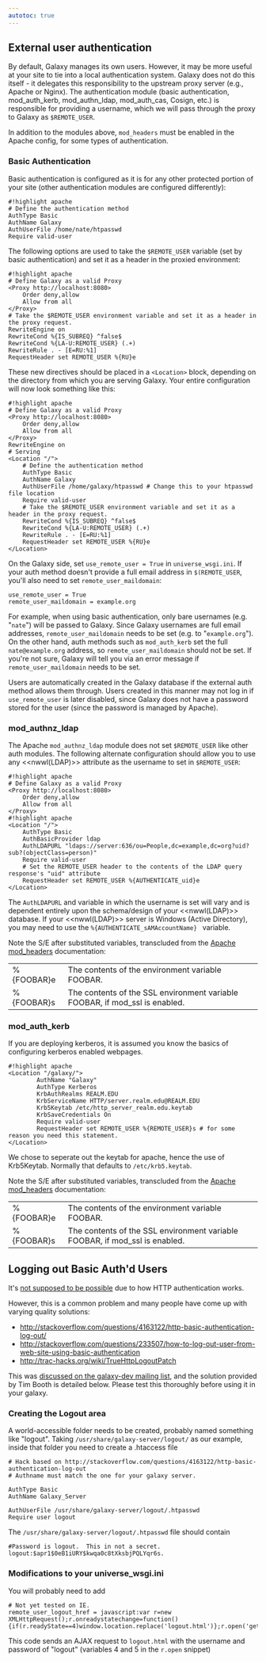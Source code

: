 ```yaml
---
autotoc: true
---
```


## External user authentication

By default, Galaxy manages its own users.  However, it may be more useful at your site to tie into a local authentication system.  Galaxy does not do this itself - it delegates this responsibility to the upstream proxy server (e.g., Apache or Nginx).  The authentication module (basic authentication, mod_auth_kerb, mod_authn_ldap, mod_auth_cas, Cosign, etc.) is responsible for providing a username, which we will pass through the proxy to Galaxy as `$REMOTE_USER`.

In addition to the modules above, `mod_headers` must be enabled in the Apache config, for some types of authentication.

### Basic Authentication

Basic authentication is configured as it is for any other protected portion of your site (other authentication modules are configured differently):

```
#!highlight apache
# Define the authentication method
AuthType Basic
AuthName Galaxy
AuthUserFile /home/nate/htpasswd
Require valid-user
```


The following options are used to take the `$REMOTE_USER` variable (set by basic authentication) and set it as a header in the proxied environment:

```
#!highlight apache
# Define Galaxy as a valid Proxy
<Proxy http://localhost:8080>
    Order deny,allow
    Allow from all
</Proxy>
# Take the $REMOTE_USER environment variable and set it as a header in the proxy request.
RewriteEngine on
RewriteCond %{IS_SUBREQ} ^false$
RewriteCond %{LA-U:REMOTE_USER} (.+)
RewriteRule . - [E=RU:%1]
RequestHeader set REMOTE_USER %{RU}e
```


These new directives should be placed in a `<Location>` block, depending on the directory from which you are serving Galaxy.  Your entire configuration will now look something like this:

```
#!highlight apache
# Define Galaxy as a valid Proxy
<Proxy http://localhost:8080>
    Order deny,allow
    Allow from all
</Proxy>
RewriteEngine on
# Serving
<Location "/">
    # Define the authentication method
    AuthType Basic
    AuthName Galaxy
    AuthUserFile /home/galaxy/htpasswd # Change this to your htpasswd file location
    Require valid-user
    # Take the $REMOTE_USER environment variable and set it as a header in the proxy request.
    RewriteCond %{IS_SUBREQ} ^false$
    RewriteCond %{LA-U:REMOTE_USER} (.+)
    RewriteRule . - [E=RU:%1]
    RequestHeader set REMOTE_USER %{RU}e
</Location>
```


On the Galaxy side, set `use_remote_user = True` in `universe_wsgi.ini`.  If your auth method doesn't provide a full email address in `$(REMOTE_USER`, you'll also need to set `remote_user_maildomain`:

```
use_remote_user = True
remote_user_maildomain = example.org
```


For example, when using basic authentication, only bare usernames (e.g. "`nate`") will be passed to Galaxy.  Since Galaxy usernames are full email addresses, `remote_user_maildomain` needs to be set (e.g. to "`example.org`").  On the other hand, auth methods such as `mod_auth_kerb` set the full `nate@example.org` address, so `remote_user_maildomain` should not be set.  If you're not sure, Galaxy will tell you via an error message if `remote_user_maildomain` needs to be set.

Users are automatically created in the Galaxy database if the external auth method allows them through.  Users created in this manner may not log in if `use_remote_user` is later disabled, since Galaxy does not have a password stored for the user (since the password is managed by Apache).

### mod_authnz_ldap

The Apache `mod_authnz_ldap` module does not set `$REMOTE_USER` like other auth modules.  The following alternate configuration should allow you to use any <<nwwl(LDAP)>> attribute as the username to set in `$REMOTE_USER`:

```
#!highlight apache
# Define Galaxy as a valid Proxy
<Proxy http://localhost:8080>
    Order deny,allow
    Allow from all
</Proxy>
#!highlight apache
<Location "/">
    AuthType Basic
    AuthBasicProvider ldap
    AuthLDAPURL "ldaps://server:636/ou=People,dc=example,dc=org?uid?sub?(objectClass=person)"
    Require valid-user
    # Set the REMOTE_USER header to the contents of the LDAP query response's "uid" attribute
    RequestHeader set REMOTE_USER %{AUTHENTICATE_uid}e
</Location>
```


The `AuthLDAPURL` and variable in which the username is set will vary and is dependent entirely upon the schema/design of your <<nwwl(LDAP)>> database.  If your <<nwwl(LDAP)>> server is Windows (Active Directory), you may need to use the `%{AUTHENTICATE_sAMAccountName} ` variable.

Note the S/E after substituted variables, transcluded from the [Apache mod_headers](https://httpd.apache.org/docs/2.2/mod/mod_headers.html) documentation:

<table>
  <tr>
    <td> %{FOOBAR}e </td>
    <td> The contents of the environment variable FOOBAR.</td>
  </tr>
  <tr>
    <td> %{FOOBAR}s </td>
    <td> The contents of the SSL environment variable FOOBAR, if mod_ssl is enabled.</td>
  </tr>
</table>



### mod_auth_kerb

If you are deploying kerberos, it is assumed you know the basics of configuring kerberos enabled webpages.

```
#!highlight apache
<Location "/galaxy/">
        AuthName "Galaxy"
        AuthType Kerberos
        KrbAuthRealms REALM.EDU
        KrbServiceName HTTP/server.realm.edu@REALM.EDU
        Krb5Keytab /etc/http_server_realm.edu.keytab
        KrbSaveCredentials On
        Require valid-user
        RequestHeader set REMOTE_USER %{REMOTE_USER}s # for some reason you need this statement.
</Location>
```


We chose to seperate out the keytab for apache, hence the use of Krb5Keytab. Normally that defaults to `/etc/krb5.keytab`.

Note the S/E after substituted variables, transcluded from the [Apache mod_headers](https://httpd.apache.org/docs/2.2/mod/mod_headers.html) documentation:

<table>
  <tr>
    <td> %{FOOBAR}e </td>
    <td> The contents of the environment variable FOOBAR.</td>
  </tr>
  <tr>
    <td> %{FOOBAR}s </td>
    <td> The contents of the SSL environment variable FOOBAR, if mod_ssl is enabled.</td>
  </tr>
</table>


## Logging out Basic Auth'd Users

It's [not supposed to be possible](http://httpd.apache.org/docs/1.3/howto/auth.html#basicfaq) due to how HTTP authentication works.

However, this is a common problem and many people have come up with varying quality solutions:

* http://stackoverflow.com/questions/4163122/http-basic-authentication-log-out/
* http://stackoverflow.com/questions/233507/how-to-log-out-user-from-web-site-using-basic-authentication
* http://trac-hacks.org/wiki/TrueHttpLogoutPatch

This was [discussed on the galaxy-dev mailing list](http://dev.list.galaxyproject.org/Remote-User-Logout-td4663150.html), and the solution provided by Tim Booth is detailed below. Please test this thoroughly before using it in your galaxy.

### Creating the Logout area

A world-accessible folder needs to be created, probably named something like "logout". Taking `/usr/share/galaxy-server/logout/` as our example, inside that folder you need to create a .htaccess file

```
# Hack based on http://stackoverflow.com/questions/4163122/http-basic-authentication-log-out
# Authname must match the one for your galaxy server.

AuthType Basic
AuthName Galaxy_Server

AuthUserFile /usr/share/galaxy-server/logout/.htpasswd
Require user logout
```


The `/usr/share/galaxy-server/logout/.htpasswd` file should contain

```
#Password is logout.  This in not a secret.
logout:$apr1$0eB1iURY$kwqa0c8tXksbjPQLYqr6s.
```


### Modifications to your universe_wsgi.ini
You will probably need to add

```
# Not yet tested on IE.
remote_user_logout_href = javascript:var r=new XMLHttpRequest();r.onreadystatechange=function(){if(r.readyState==4)window.location.replace('logout.html')};r.open('get','logout.html',true,'logout','logout');r.send();
```


This code sends an AJAX request to `logout.html` with the username and password of "logout" (variables 4 and 5 in the `r.open` snippet)

